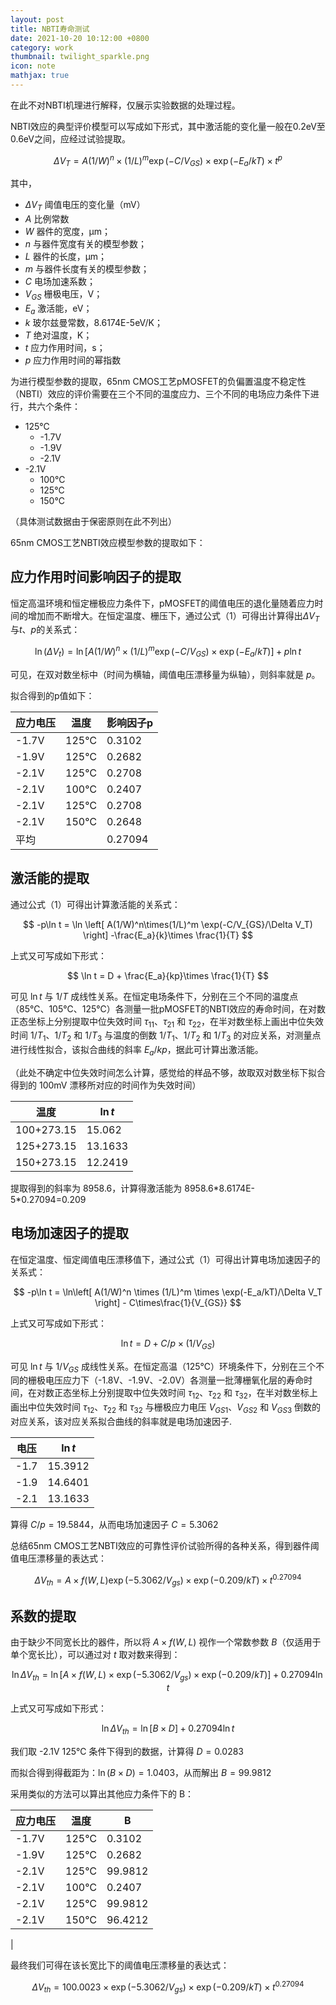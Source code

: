 ```yaml
---
layout: post
title: NBTI寿命测试
date: 2021-10-20 10:12:00 +0800
category: work
thumbnail: twilight_sparkle.png
icon: note
mathjax: true
---
```




在此不对NBTI机理进行解释，仅展示实验数据的处理过程。

<!--more-->

NBTI效应的典型评价模型可以写成如下形式，其中激活能的变化量一般在0.2eV至0.6eV之间，应经过试验提取。

$$
\Delta V_T = A (1/W)^n \times (1/L)^m \exp(-C/V_{GS}) \times \exp(-E_a/kT)\times t^p
$$

其中，

* $\Delta V_T$ 阈值电压的变化量（mV）
* $A$ 比例常数
* $W$ 器件的宽度，μm；
* $n$ 与器件宽度有关的模型参数；
* $L$ 器件的长度，μm；
* $m$ 与器件长度有关的模型参数；
* $C$ 电场加速系数；
* $V_{GS}$ 栅极电压，V；
* $E_a$ 激活能，eV；
* $k$ 玻尔兹曼常数，8.6174E-5eV/K；
* $T$ 绝对温度，K；
* $t$ 应力作用时间，s；
* $p$ 应力作用时间的幂指数

为进行模型参数的提取，65nm CMOS工艺pMOSFET的负偏置温度不稳定性（NBTI）效应的评价需要在三个不同的温度应力、三个不同的电场应力条件下进行，共六个条件：

* 125℃
  * -1.7V
  * -1.9V
  * -2.1V
* -2.1V
  * 100℃
  * 125℃
  * 150℃

（具体测试数据由于保密原则在此不列出）

65nm CMOS工艺NBTI效应模型参数的提取如下：

## 应力作用时间影响因子的提取

恒定高温环境和恒定栅极应力条件下，pMOSFET的阈值电压的退化量随着应力时间的增加而不断增大。在恒定温度、栅压下，通过公式（1）可得出计算得出$\Delta V_T$与$t$、$p$的关系式：

$$
\ln(\Delta V_t) = \ln \left[ A (1/W)^n \times (1/L)^m \exp(-C/V_{GS}) \times \exp(-E_a/kT) \right] + p\ln t
$$

可见，在双对数坐标中（时间为横轴，阈值电压漂移量为纵轴），则斜率就是 $p$。

拟合得到的p值如下：

|应力电压|温度|影响因子p|
|------|----|------|
|-1.7V|125℃|0.3102|
|-1.9V|125℃|0.2682|
|-2.1V|125℃|0.2708|
|-2.1V|100℃|0.2407|
|-2.1V|125℃|0.2708|
|-2.1V|150℃|0.2648|
|平均||0.27094|

## 激活能的提取

通过公式（1）可得出计算激活能的关系式：

$$
-p\ln t = \ln \left[ A(1/W)^n\times(1/L)^m \exp(-C/V_{GS}/\Delta V_T) \right] -\frac{E_a}{k}\times \frac{1}{T}
$$

上式又可写成如下形式：

$$
\ln t = D + \frac{E_a}{kp}\times \frac{1}{T}
$$

可见 $\ln t$ 与 $1/T$ 成线性关系。在恒定电场条件下，分别在三个不同的温度点（85℃、105℃、125℃）各测量一批pMOSFET的NBTI效应的寿命时间，在对数正态坐标上分别提取中位失效时间 $\tau_{11}$、$\tau_{21}$ 和 $\tau_{22}$，在半对数坐标上画出中位失效时间 $1/T_1$、$1/T_2$ 和 $1/T_3$ 与温度的倒数 $1/T_1$、$1/T_2$ 和 $1/T_3$ 的对应关系，对测量点进行线性拟合，该拟合曲线的斜率 $E_a/kp$，据此可计算出激活能。

（此处不确定中位失效时间怎么计算，感觉给的样品不够，故取双对数坐标下拟合得到的 100mV 漂移所对应的时间作为失效时间）

|温度|$\ln t$|
|---|------|
|100+273.15|15.062|
|125+273.15|13.1633|
|150+273.15|12.2419|

提取得到的斜率为 8958.6，计算得激活能为 8958.6\*8.6174E-5\*0.27094=0.209

## 电场加速因子的提取

在恒定温度、恒定阈值电压漂移值下，通过公式（1）可得出计算电场加速因子的关系式：

$$
-p\ln t = \ln\left[ A(1/W)^n \times (1/L)^m \times \exp(-E_a/kT)/\Delta V_T \right] - C\times\frac{1}{V_{GS}}
$$

上式又可写成如下形式：

$$
\ln t = D+C/p\times (1/V_{GS})
$$

可见 $\ln t$ 与 $1/V_{GS}$ 成线性关系。在恒定高温（125℃）环境条件下，分别在三个不同的栅极电压应力下（-1.8V、-1.9V、-2.0V）各测量一批薄栅氧化层的寿命时间，在对数正态坐标上分别提取中位失效时间 $\tau_{12}$、$\tau_{22}$ 和 $\tau_{32}$，在半对数坐标上画出中位失效时间 $\tau_{12}$、$\tau_{22}$ 和 $\tau_{32}$ 与栅极应力电压 $V_{GS1}$、$V_{GS2}$ 和 $V_{GS3}$ 倒数的对应关系，该对应关系拟合曲线的斜率就是电场加速因子.

|电压|$\ln t$|
|---|------|
|-1.7|15.3912|
|-1.9|14.6401|
|-2.1|13.1633|

算得 $C/p = 19.5844$，从而电场加速因子 $C=5.3062$

总结65nm CMOS工艺NBTI效应的可靠性评价试验所得的各种关系，得到器件阈值电压漂移量的表达式：

$$
\Delta V_{th} = A \times f(W,L) \exp(-5.3062/V_{gs}) \times \exp(-0.209/kT)\times t^{0.27094}
$$

## 系数的提取

由于缺少不同宽长比的器件，所以将 $A\times f(W,L)$ 视作一个常数参数 $B$（仅适用于单个宽长比），可以通过对 $t$ 取对数来得到：

$$
\ln \Delta V_{th} = \ln \left[ A\times f(W,L) \times \exp(-5.3062/V_{gs}) \times \exp(-0.209/kT) \right]+0.27094 \ln t
$$

上式又可写成如下形式：

$$
\ln \Delta V_{th} = \ln \left[ B \times D \right]+0.27094 \ln t
$$

我们取 -2.1V 125℃ 条件下得到的数据，计算得 $D=0.0283$

而拟合得到得截距为：$\ln(B\times D)=1.0403$，从而解出 $B=99.9812$

采用类似的方法可以算出其他应力条件下的 B：

|应力电压|温度|B|
|------|----|------|
|-1.7V|125℃|0.3102|
|-1.9V|125℃|0.2682|
|-2.1V|125℃|99.9812|
|-2.1V|100℃|0.2407|
|-2.1V|125℃|99.9812|
|-2.1V|150℃|96.4212
|

最终我们可得在该长宽比下的阈值电压漂移量的表达式：

$$
\Delta V_{th} = 100.0023 \times \exp(-5.3062/V_{gs}) \times \exp(-0.209/kT)\times t^{0.27094}
$$
